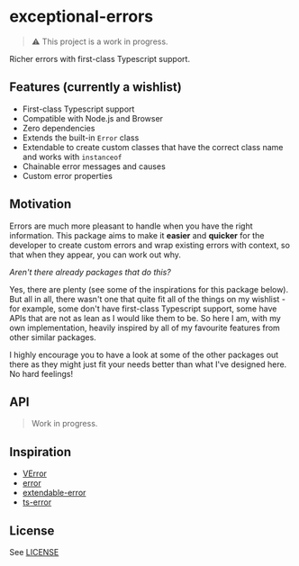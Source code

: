 # exceptional-errors

> ⚠️ This project is a work in progress.

Richer errors with first-class Typescript support.

## Features (currently a wishlist)

- First-class Typescript support
- Compatible with Node.js and Browser
- Zero dependencies
- Extends the built-in `Error` class
- Extendable to create custom classes that have the correct class name and works
  with `instanceof`
- Chainable error messages and causes
- Custom error properties

## Motivation

Errors are much more pleasant to handle when you have the right information.
This package aims to make it **easier** and **quicker** for the developer to
create custom errors and wrap existing errors with context, so that when they
appear, you can work out why.

_Aren't there already packages that do this?_

Yes, there are plenty (see some of the inspirations for this package below). But
all in all, there wasn't one that quite fit all of the things on my wishlist -
for example, some don't have first-class Typescript support, some have APIs that
are not as lean as I would like them to be. So here I am, with my own
implementation, heavily inspired by all of my favourite features from other
similar packages.

I highly encourage you to have a look at some of the other packages out there as
they might just fit your needs better than what I've designed here. No hard
feelings!

## API

> Work in progress.

## Inspiration

- [VError](https://www.npmjs.com/package/verror)
- [error](https://www.npmjs.com/package/error)
- [extendable-error](https://www.npmjs.com/package/extendable-error)
- [ts-error](https://www.npmjs.com/package/ts-error)

## License

See [LICENSE](LICENSE)

